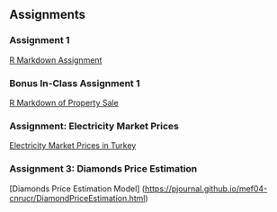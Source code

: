 ## Assignments

### Assignment 1
[R Markdown Assignment](https://pjournal.github.io/mef04-cnrucr/Assignment1.html)

### Bonus In-Class Assignment 1
[R Markdown of Property Sale](https://pjournal.github.io/mef04-cnrucr/Bonus_Assignment.html)


### Assignment: Electricity Market Prices
[Electricity Market Prices in Turkey](https://pjournal.github.io/mef04-cnrucr/Assignment_Electricity_Market_Prices.html)

### Assignment 3: Diamonds Price Estimation

[Diamonds Price Estimation Model] (https://pjournal.github.io/mef04-cnrucr/DiamondPriceEstimation.html)
